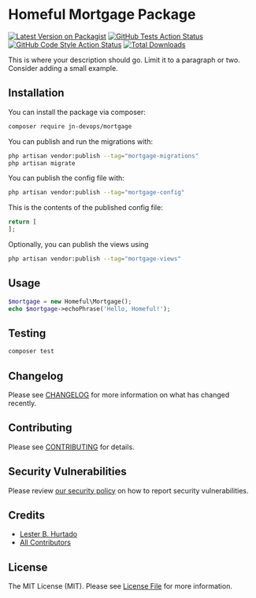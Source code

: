 # Homeful Mortgage Package

[![Latest Version on Packagist](https://img.shields.io/packagist/v/jn-devops/mortgage.svg?style=flat-square)](https://packagist.org/packages/jn-devops/mortgage)
[![GitHub Tests Action Status](https://img.shields.io/github/actions/workflow/status/jn-devops/mortgage/run-tests.yml?branch=main&label=tests&style=flat-square)](https://github.com/jn-devops/mortgage/actions?query=workflow%3Arun-tests+branch%3Amain)
[![GitHub Code Style Action Status](https://img.shields.io/github/actions/workflow/status/jn-devops/mortgage/fix-php-code-style-issues.yml?branch=main&label=code%20style&style=flat-square)](https://github.com/jn-devops/mortgage/actions?query=workflow%3A"Fix+PHP+code+style+issues"+branch%3Amain)
[![Total Downloads](https://img.shields.io/packagist/dt/jn-devops/mortgage.svg?style=flat-square)](https://packagist.org/packages/jn-devops/mortgage)

This is where your description should go. Limit it to a paragraph or two. Consider adding a small example.

## Installation

You can install the package via composer:

```bash
composer require jn-devops/mortgage
```

You can publish and run the migrations with:

```bash
php artisan vendor:publish --tag="mortgage-migrations"
php artisan migrate
```

You can publish the config file with:

```bash
php artisan vendor:publish --tag="mortgage-config"
```

This is the contents of the published config file:

```php
return [
];
```

Optionally, you can publish the views using

```bash
php artisan vendor:publish --tag="mortgage-views"
```

## Usage

```php
$mortgage = new Homeful\Mortgage();
echo $mortgage->echoPhrase('Hello, Homeful!');
```

## Testing

```bash
composer test
```

## Changelog

Please see [CHANGELOG](CHANGELOG.md) for more information on what has changed recently.

## Contributing

Please see [CONTRIBUTING](CONTRIBUTING.md) for details.

## Security Vulnerabilities

Please review [our security policy](../../security/policy) on how to report security vulnerabilities.

## Credits

- [Lester B. Hurtado](https://github.com/jn-devops)
- [All Contributors](../../contributors)

## License

The MIT License (MIT). Please see [License File](LICENSE.md) for more information.
